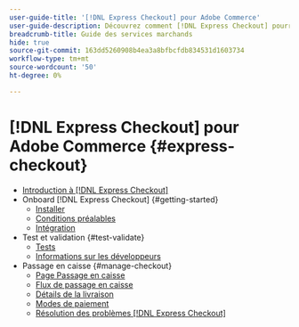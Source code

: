 ```yaml
---
user-guide-title: '[!DNL Express Checkout] pour Adobe Commerce'
user-guide-description: Découvrez comment [!DNL Express Checkout] pourrait bénéficier à votre instance Adobe Commerce, ainsi qu’à la manière d’embarquer et de configurer l’extension.
breadcrumb-title: Guide des services marchands
hide: true
source-git-commit: 163dd5260908b4ea3a8bfbcfdb834531d1603734
workflow-type: tm+mt
source-wordcount: '50'
ht-degree: 0%

---
```



# [!DNL Express Checkout] pour Adobe Commerce {#express-checkout}

- [Introduction à [!DNL Express Checkout]](overview.md)
- Onboard [!DNL Express Checkout] {#getting-started}
   - [Installer](install.md)
   - [Conditions préalables](prerequisites.md)
   - [Intégration](onboarding.md)
- Test et validation {#test-validate}
   - [Tests](testing.md)
   - [Informations sur les développeurs](developer.md)
- Passage en caisse {#manage-checkout}
   - [Page Passage en caisse](checkout-page.md)
   - [Flux de passage en caisse](checkout-flow.md)
   - [Détails de la livraison](shipping-details.md)
   - [Modes de paiement](payment-methods.md)
   - [Résolution des problèmes [!DNL Express Checkout]](troubleshooting.md)
